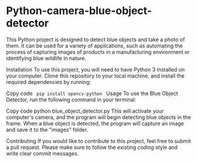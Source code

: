 # Python-camera-blue-object-detector

This Python project is designed to detect blue objects and take a photo of them. It can be used for a variety of applications, such as automating the process of capturing images of products in a manufacturing environment or identifying blue wildlife in nature.

Installation
To use this project, you will need to have Python 3 installed on your computer. Clone this repository to your local machine, and install the required dependencies by running:

Copy code
<code> pip install opencv-python </code>
Usage
To use the Blue Object Detector, run the following command in your terminal:

Copy code
python blue_object_detector.py
This will activate your computer's camera, and the program will begin detecting blue objects in the frame. When a blue object is detected, the program will capture an image and save it to the "images" folder.

Contributing
If you would like to contribute to this project, feel free to submit a pull request. Please make sure to follow the existing coding style and write clear commit messages.
